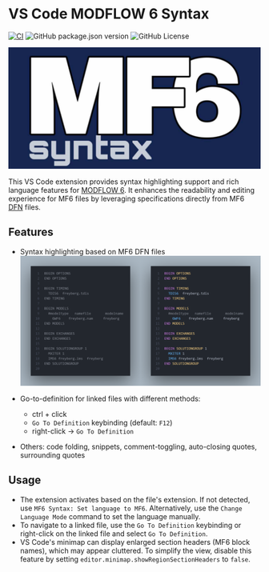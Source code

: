 # VS Code MODFLOW 6 Syntax

[![CI](https://github.com/martclanor/vscode-mf6-syntax/actions/workflows/ci.yaml/badge.svg)](https://github.com/martclanor/vscode-mf6-syntax/actions/workflows/ci.yaml)
![GitHub package.json version](https://img.shields.io/github/package-json/v/martclanor/vscode-mf6-syntax)
![GitHub License](https://img.shields.io/github/license/martclanor/vscode-mf6-syntax)

![Icon](images/icon_banner.png)

This VS Code extension provides syntax highlighting support and rich language features for [MODFLOW 6](https://modflow6.readthedocs.io/en/stable/index.html). It enhances the readability and editing experience for MF6 files by leveraging specifications directly from MF6 [DFN](https://modflow6.readthedocs.io/en/stable/_dev/dfn.html) files.

## Features

- Syntax highlighting based on MF6 DFN files
  ![Syntax Highlighting](images/sample.png)
- Go-to-definition for linked files with different methods:

  - ctrl + click
  - `Go To Definition` keybinding (default: `F12`)
  - right-click -> `Go To Definition`

- Others: code folding, snippets, comment-toggling, auto-closing quotes, surrounding quotes

## Usage

- The extension activates based on the file's extension. If not detected, use `MF6 Syntax: Set language to MF6`. Alternatively, use the `Change Language Mode` command to set the language manually.
- To navigate to a linked file, use the `Go To Definition` keybinding or right-click on the linked file and select `Go To Definition`.
- VS Code's minimap can display enlarged section headers (MF6 block names), which may appear cluttered. To simplify the view, disable this feature by setting `editor.minimap.showRegionSectionHeaders` to `false`.
